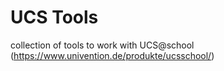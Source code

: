 # UCS Tools 

collection of tools to work with UCS@school (https://www.univention.de/produkte/ucsschool/) 

